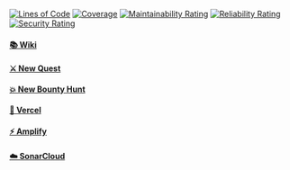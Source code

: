 [![Lines of Code](https://sonarcloud.io/api/project_badges/measure?project=applyfuture%2Fmonorepo&metric=ncloc&token=3d70e9ad498ddc4ff4e7e82124ed96f9c99eb48d)](https://sonarcloud.io/dashboard?id=applyfuture%2Fmonorepo)
[![Coverage](https://sonarcloud.io/api/project_badges/measure?project=applyfuture%2Fmonorepo&metric=coverage&token=3d70e9ad498ddc4ff4e7e82124ed96f9c99eb48d)](https://sonarcloud.io/dashboard?id=applyfuture%2Fmonorepo)
[![Maintainability Rating](https://sonarcloud.io/api/project_badges/measure?project=applyfuture%2Fmonorepo&metric=sqale_rating&token=3d70e9ad498ddc4ff4e7e82124ed96f9c99eb48d)](https://sonarcloud.io/dashboard?id=applyfuture%2Fmonorepo)
[![Reliability Rating](https://sonarcloud.io/api/project_badges/measure?project=applyfuture%2Fmonorepo&metric=reliability_rating&token=3d70e9ad498ddc4ff4e7e82124ed96f9c99eb48d)](https://sonarcloud.io/dashboard?id=applyfuture%2Fmonorepo)
[![Security Rating](https://sonarcloud.io/api/project_badges/measure?project=applyfuture%2Fmonorepo&metric=security_rating&token=3d70e9ad498ddc4ff4e7e82124ed96f9c99eb48d)](https://sonarcloud.io/dashboard?id=applyfuture%2Fmonorepo)

#### [📚 Wiki](https://github.com/ApplyFutureEd/monorepo/wiki)

#### [⚔️ New Quest](https://github.com/ApplyFutureEd/monorepo/issues/new?template=new_quest.md)

#### [💥 New Bounty Hunt](https://github.com/ApplyFutureEd/monorepo/issues/new?template=new_bounty_hunt.md)

#### [🚀 Vercel](https://vercel.com/applyfuture)

#### [⚡ Amplify](https://ap-southeast-1.console.aws.amazon.com/amplify/home?region=ap-southeast-1#/d1myhy97cpodfp)

#### [☁️ SonarCloud](https://sonarcloud.io/dashboard?id=applyfuture%2Fmonorepo)



